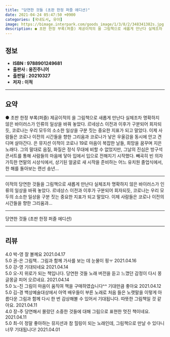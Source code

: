 ```yaml
---
title: "당연한 것들 (초판 한정 퍼즐 에디션)"
date: 2021-04-24 05:47:50 +0900
categories: [국내도서, 유아]
image: https://bimage.interpark.com/goods_image/1/3/8/2/348341382s.jpg
description: ● 초판 한정 부록(퍼즐) 제공이적의 을 그림책으로 새롭게 만난다 실체조차 명확하지 않은 바이러스가 인류의 일상을 바꿔 놓았다. 르네상스 이전과 이후가 구분되어 회자되듯, 코로나는 우리 모두의 소소한 일상을 구분 짓는 중요한 지표가 되고 말았다. 이제 사람들은 코로나 이전의 시간들을
---
```


## **정보**

- **ISBN : 9788901249681**
- **출판사 : 웅진주니어**
- **출판일 : 20210327**
- **저자 : 이적**

------



## **요약**

●  초판 한정 부록(퍼즐) 제공이적의 을 그림책으로 새롭게 만난다 실체조차 명확하지 않은 바이러스가 인류의 일상을 바꿔 놓았다. 르네상스 이전과 이후가 구분되어 회자되듯, 코로나는 우리 모두의 소소한 일상을 구분 짓는 중요한 지표가 되고 말았다. 이제 사람들은 코로나 이전의 시간들을 향한 그리움과 코로나가 낳은 우울감을 동시에 안고 견디며 살아간다. 은 뮤지션 이적이 코로나 19로 마음이 복잡한 날들, 희망을 꿈꾸며 지은 노래다. 그의 말대로 음질, 화질은 정식 무대에 비할 수 없었지만, 그날의 진심은 방구석 콘서트를 통해 사람들의 마음에 닿아 입에서 입으로 전해지기 시작했다. 빼곡히 빈 의자 가득한 연말의 시상식에서, 상기된 얼굴로 새 시작을 준비하는 어느 유치원 졸업식에서, 한 해를 돌아보는 랜선 송년...

------

이적의 당연한 것들을 그림책으로 새롭게 만난다 &#x0D;&#x0D;실체조차 명확하지 않은 바이러스가 인류의 일상을 바꿔 놓았다. 르네상스 이전과 이후가 구분되어 회자되듯, 코로나는 우리 모두의 소소한 일상을 구분 짓는 중요한 지표가 되고 말았다. 이제 사람들은 코로나 이전의 시간들을 향한 그리움과... 

------


당연한 것들 (초판 한정 퍼즐 에디션) 

------


## **리뷰** 

4.0 박-영 잘 볼께요 2021.04.17 <br/>5.0 권-은 그림책.. 그림과 함께 가사를 보는 데 눈물이 핑ㅜ 2021.04.16 <br/>5.0 강-영 기대되네요 2021.04.14 <br/>5.0 오-지 위로가 되는 책입니다. 당연한 것들  노래  버전을 듣고 느꼈던 감정이 다시 몽글몽글 피어 오르네요.  2021.04.14 <br/>5.0 노-진 그림이 마음이 움직여 책을 구매하였습니다^^
기대만큼 좋아요 2021.04.12 <br/>5.0 김-경 백상예술대상에서 아역 배우들이 부른 노래로 처음 들은 노랫말을 이렇게 아름다운 그림과 함께 다시 한 번 감상해볼 수 있어서 기대됩니다. 따뜻한 그림책일 것 같아요. 2021.04.11 <br/>4.0 장-주 당연해서 몰랐던 소중한 것들에 대해 그림으로 표현한 멋진 책이네요. 2021.04.11 <br/>5.0 최-이 정말 좋아하는 뮤지션과 참 힐링이 되는 노래인데, 그림책으로 만날 수 있다니 너무 기대됩니다! 2021.04.01 <br/>